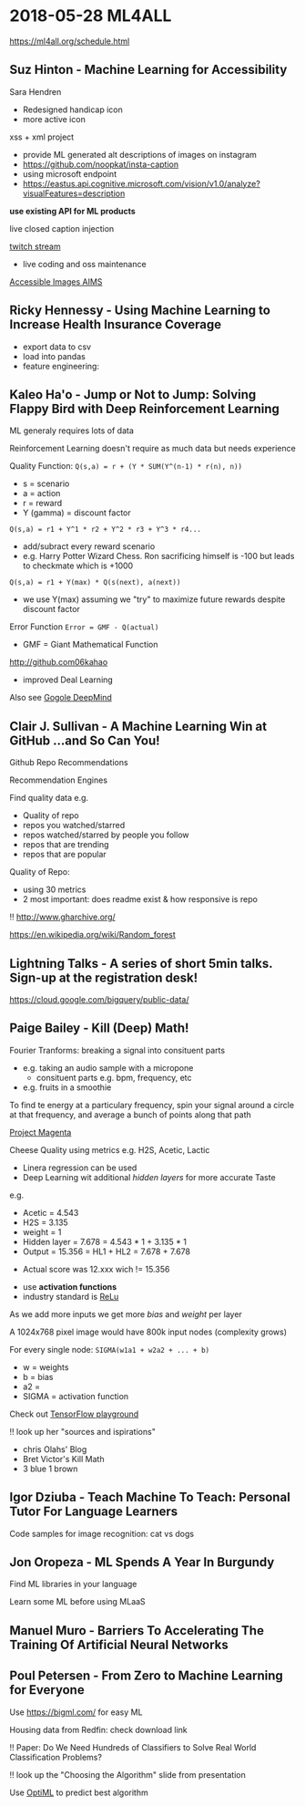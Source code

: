 # 2018-05-28 ML4ALL

https://ml4all.org/schedule.html

## Suz Hinton - Machine Learning for Accessibility

Sara Hendren
- Redesigned handicap icon
- more active icon

xss + xml project
- provide ML generated alt descriptions of images on instagram
- https://github.com/noopkat/insta-caption
- using microsoft endpoint
- https://eastus.api.cognitive.microsoft.com/vision/v1.0/analyze?visualFeatures=description

**use existing API for ML products**

live closed caption injection

[twitch stream](https://www.twitch.tv/noopkat)
- live coding and oss maintenance

[Accessible Images AIMS](https://link.springer.com/article/10.1007/s10209-017-0607-z)

## Ricky Hennessy - Using Machine Learning to Increase Health Insurance Coverage

- export data to csv
- load into pandas
- feature engineering: 

## Kaleo Ha'o - Jump or Not to Jump: Solving Flappy Bird with Deep Reinforcement Learning

ML generaly requires lots of data

Reinforcement Learning doesn't require as much data but needs experience

Quality Function:
`Q(s,a) = r + (Y * SUM(Y^(n-1) * r(n), n))`
- s = scenario
- a = action
- r = reward
- Y (gamma) = discount factor

`Q(s,a) = r1 + Y^1 * r2 + Y^2 * r3 + Y^3 * r4...`
- add/subract every reward scenario
- e.g. Harry Potter Wizard Chess. Ron sacrificing himself is -100 but leads to checkmate which is +1000

`Q(s,a) = r1 + Y(max) * Q(s(next), a(next))`
- we use Y(max) assuming we "try" to maximize future rewards despite discount factor

Error Function `Error = GMF - Q(actual)`
- GMF = Giant Mathematical Function

http://github.com06kahao
- improved Deal Learning

Also see [Gogole DeepMind](https://deepmind.com)

## Clair J. Sullivan - A Machine Learning Win at GitHub ...and So Can You!

Github Repo Recommendations

Recommendation Engines

Find quality data e.g.
- Quality of repo
- repos you watched/starred
- repos watched/starred by people you follow
- repos that are trending
- repos that are popular

Quality of Repo:
- using 30 metrics
- 2 most important: does readme exist & how responsive is repo

:bangbang: http://www.gharchive.org/

https://en.wikipedia.org/wiki/Random_forest


## Lightning Talks - A series of short 5min talks. Sign-up at the registration desk!

https://cloud.google.com/bigquery/public-data/

## Paige Bailey - Kill (Deep) Math!

Fourier Tranforms: breaking a signal into consituent parts
- e.g. taking an audio sample with a micropone
	- consituent parts e.g. bpm, frequency, etc
- e.g. fruits in a smoothie

To find te energy at a particulary frequency, spin your signal around a circle
at that frequency, and average a bunch of points along that path

[Project Magenta](https://magenta.tensorflow.org/)

Cheese Quality using metrics e.g. H2S, Acetic, Lactic
- Linera regression can be used
- Deep Learning wit additional *hidden layers* for more accurate Taste

e.g.
- Acetic = 4.543
- H2S = 3.135
- weight = 1
- Hidden layer = 7.678 = 4.543 * 1 + 3.135 * 1
- Output = 15.356 = HL1 + HL2 = 7.678 + 7.678

* Actual score was 12.xxx wich != 15.356
- use **activation functions**
- industry standard is [ReLu](https://en.wikipedia.org/wiki/Rectifier_%40neural_networks%41)

As we add more inputs we get more *bias* and *weight* per layer

A 1024x768 pixel image would have 800k input nodes (complexity grows)

For every single node: `SIGMA(w1a1 + w2a2 + ... + b)`
- w = weights
- b = bias
- a2 = 
- SIGMA = activation function

Check out [TensorFlow playground](https://playground.tensorflow.org/)

:bangbang: look up her "sources and ispirations"
- chris Olahs' Blog
- Bret Victor's Kill Math
- 3 blue 1 brown

## Igor Dziuba - Teach Machine To Teach: Personal Tutor For Language Learners

Code samples for image recognition: cat vs dogs

## Jon Oropeza - ML Spends A Year In Burgundy

Find ML libraries in your language

Learn some ML before using MLaaS

## Manuel Muro - Barriers To Accelerating The Training Of Artificial Neural Networks



## Poul Petersen - From Zero to Machine Learning for Everyone

Use https://bigml.com/ for easy ML

Housing data from Redfin: check download link

:bangbang: Paper: Do We Need Hundreds of Classifiers to Solve Real World Classification Problems?

:bangbang: look up the "Choosing the Algorithm" slide from presentation

Use [OptiML](http://stanford-ppl.github.io/Delite/optiml/) to predict best algorithm
